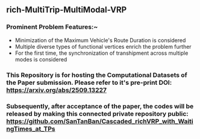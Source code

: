 ## rich-MultiTrip-MultiModal-VRP

### Prominent Problem Features:~
- Minimization of the Maximum Vehicle's Route Duration is considered
- Multiple diverse types of functional vertices enrich the problem further
- For the first time, the synchronization of transhipment across multiple modes is considered

### This Repository is for hosting the Computational Datasets of the Paper submission. Please refer to it's pre-print DOI: https://arxiv.org/abs/2509.13227

### Subsequently, after acceptance of the paper, the codes will be released by making this connected private repository public: https://github.com/SanTanBan/Cascaded_richVRP_with_WaitingTimes_at_TPs
